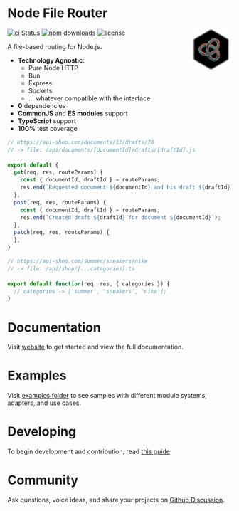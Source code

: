 # Node File Router

<img align="right" width="92" height="92" title="Node File Router Logo"
src="./static/images/logo.png" />

[![ci Status](https://github.com/danilqa/node-file-router/actions/workflows/deploy.yml/badge.svg)](https://github.com/Danilqa/node-file-router/actions)
[![npm downloads](https://snyk.io/test/github/danilqa/node-file-router/badge.svg)](https://snyk.io/test/github/danilqa/node-file-router)
[![license](https://img.shields.io/badge/license-MIT-blue.svg)](https://github.com/danilqa/node-file-router/blob/main/LICENSE)

A file-based routing for Node.js.

* **Technology Agnostic**: 
  * Pure Node HTTP
  * Bun
  * Express
  * Sockets
  * ... whatever compatible with the interface
* **0** dependencies
* **CommonJS** and **ES modules** support
* **TypeScript** support
* **100%** test coverage

```js
// https://api-shop.com/documents/12/drafts/78
// -> file: /api/documents/[documentId]/drafts/[draftId].js

export default {
  get(req, res, routeParams) {
    const { documentId, draftId } = routeParams;
    res.end(`Requested document ${documentId} and his draft ${draftId}`);
  },
  post(req, res, routeParams) {
    const { documentId, draftId } = routeParams;
    res.end(`Created draft ${draftId} for document ${documentId}`);
  },
  patch(req, res, routeParams) {
  },
}
```

```js
// https://api-shop.com/summer/sneakers/nike
// -> file: /api/shop/[...categories].ts

export default function(req, res, { categories }) {
  // categories -> ['summer', 'sneakers', 'nike'];
}
```

# Documentation

Visit [website](https://danilqa.github.io/node-file-router/docs/getting-started) to get started and view 
the full documentation.

# Examples

Visit [examples folder](https://github.com/Danilqa/node-file-router/tree/main/examples) to see samples with 
different module systems, adapters, and use cases.

# Developing

To begin development and contribution, read [this guide](/contributing/developing.md)

# Community

Ask questions, voice ideas, and share your projects on [Github Discussion](https://github.com/Danilqa/node-file-router/discussions).
